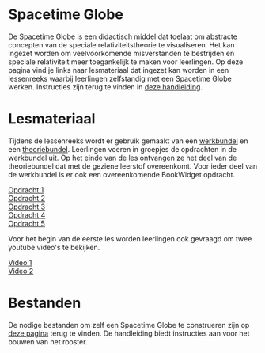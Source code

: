 # Spacetime Globe
De Spacetime Globe is een didactisch middel dat toelaat om abstracte concepten van de speciale relativiteitstheorie te visualiseren. Het kan ingezet worden om veelvoorkomende misverstanden te bestrijden en speciale relativiteit meer toegankelijk te maken voor leerlingen. Op deze pagina vind je links naar lesmateriaal dat ingezet kan worden in een lessenreeks waarbij leerlingen zelfstandig met een Spacetime Globe werken. Instructies zijn terug te vinden in [deze handleiding](Handleiding.pdf).

# Lesmateriaal
Tijdens de lessenreeks wordt er gebruik gemaakt van een [werkbundel](Ontdekkingsbundel.pdf) en een [theoriebundel](TheoriebundelFINAL-3.pdf). Leerlingen voeren in groepjes de opdrachten in de werkbundel uit. Op het einde van de les ontvangen ze het deel van de theoriebundel dat met de geziene leerstof overeenkomt. Voor ieder deel van de werkbundel is er ook een overeenkomende BookWidget opdracht. 

[Opdracht 1](https://www.bookwidgets.com/play/t:yRahNHrbxGeW2jSHRP1DFfuU-YtWR-UW3267staQF5pIR0xXMkhY)
<br />
[Opdracht 2](https://www.bookwidgets.com/play/t:FnydcK6HsAiKq_fMmiw259AJw8Wu8COD-ayo7MjgEQ1HR00zQUdL)
<br />
[Opdracht 3](https://www.bookwidgets.com/play/t:Gir2BmS-u9aOirupurVm-ZO2wRoltyjNBDD5CRpws_BGR01aUEZB)
<br />
[Opdracht 4](https://www.bookwidgets.com/play/t:13tPyye9jG7mX7aqCZHheHPc8fuokPwlBMVqYvQ-j0szR04yNDNL)
<br />
[Opdracht 5](https://www.bookwidgets.com/play/t:U51zFOo9RLzzPq0LPEXh7yBAw1oxT4LwAcXoDVvqb3xIR1pVSEg1)

Voor het begin van de eerste les worden leerlingen ook gevraagd om twee youtube video's te bekijken.

[Video 1](https://www.youtube.com/watch?v=9mZ-22AS8wI)
<br />
[Video 2](https://www.youtube.com/watch?v=1N4jNB1C-5M)

# Bestanden
De nodige bestanden om zelf een Spacetime Globe te construeren zijn op [deze pagina](https://github.com/Allyson-Robert/SpaceTimeGlobe) terug te vinden. De handleiding biedt instructies aan voor het bouwen van het rooster.

